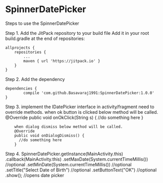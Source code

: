 # SpinnerDatePicker

Steps to use the SpinnerDatePicker 

Step 1. Add the JitPack repository to your build file
Add it in your root build.gradle at the end of repositories:

	allprojects {
		repositories {
			...
			maven { url 'https://jitpack.io' }
		}
	}
  
Step 2. Add the dependency

	dependencies {
	        compile 'com.github.Basavaraj1991:SpinnerDatePicker:1.0.0'
	}

Step 3. implement the IDatePicker interface in activity/fragment
        need to override methods.
        when ok button is clicked  below method will be called.
        @Override
        public void onOkClick(String s) {
        //do something here
        }
        
        when dialog dismiss below method will be called.
        @Override
        public void onDialogDismiss() {
          //do something here
        }
  

Step 4. 
       SpinnerDatePicker.getInstance(MainActivity.this)
                        .callback(MainActivity.this)
                        .setMaxDate(System.currentTimeMillis())   //optional
                        .setMinDate(System.currentTimeMillis())   //optional
                        .setTitle("Select Date of Birth")         //optional
                        .setButtonText("OK")                      //optional
                        .show();                                  //opens date picker


